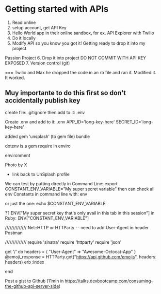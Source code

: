 # Getting started with APIs
1. Read online
2.  setup account, get API Key
3. Hello World app in their online sandbox, for ex. API Explorer with Twilio
4. Do it locally
5. Modify API so you know you got it! Getting ready to drop it into my project


Passion Project
6. Drop it into project  DO NOT COMMIT WITH API KEY EXPOSED
7. Version control (git)

=== Twilio and Max
he dropped the code in an rb file and ran it. Modified it. It worked.



## Muy importante to do this first so don't accidentally publish key

create file: .gitignore
then add to it: 
.env


Create .env and add to it:
.env
APP_ID='long-key-here'
SECRET_ID='long-key-here'


added gem 'unsplash'  (to gem file)
bundle

dotenv is a gem
require in enviro

environment

Photo by X 
+ link back to UnSplash profile 

We can test by putting directly in Command Line:
export CONSTANT_ENV_VARIABLE="My super secret variable"
then can check all env Constants in command line with:
env

or just the one:
echo $CONSTANT_ENV_VARIABLE

?? ENV["My super secret key that's only avail in this tab in this session"]
in Ruby:
ENV["CONSTANT_ENV_VARIABLE"]


//////////////
Net::HTTP  or HTTParty -- need to add User-Agent in header
Postman

//////////////
require 'sinatra'
require 'httparty'
require 'json'

get '/' do
  headers = { "User-Agent" => "Awesome-Octocat-App" }
  @emoji_response = HTTParty.get("https://api.github.com/emojis", headers: headers)
  erb :index

end

Post a gist to Github (11min in https://talks.devbootcamp.com/consuming-the-github-api-server-side)